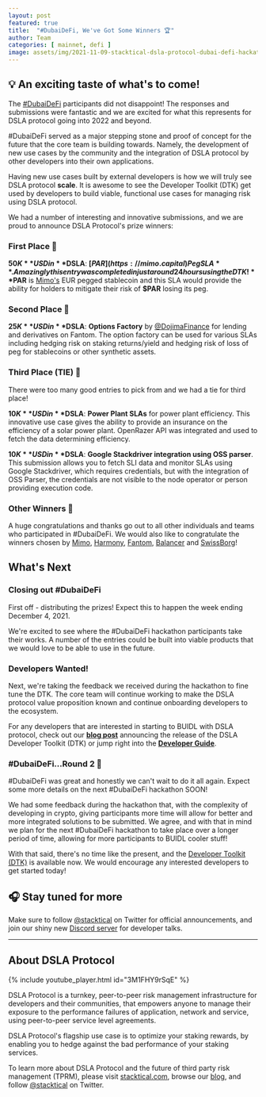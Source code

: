 ```yaml
---
layout: post
featured: true
title:  "#DubaiDeFi, We've Got Some Winners 🏆"
author: Team
categories: [ mainnet, defi ]
image: assets/img/2021-11-09-stacktical-dsla-protocol-dubai-defi-hackathon-blockchain-cryptocurrency-fintech-legaltech-insurtech-itsm-slm-sla-defi-nft.jpg
---
```


## 💡 An exciting taste of what's to come!

The [#DubaiDeFi](https://dubaidefi.io) participants did not disappoint! The responses and submissions were fantastic and we are excited for what this represents for DSLA protocol going into 2022 and beyond.

#DubaiDeFi served as a major stepping stone and proof of concept for the future that the core team is building towards. Namely, the development of new use cases by the community and the integration of DSLA protocol by other developers into their own applications. 

Having new use cases built by external developers is how we will truly see DSLA protocol **scale**. It is awesome to see the Developer Toolkit (DTK) get used by developers to build viable, functional use cases for managing risk using DSLA protocol.

We had a number of interesting and innovative submissions, and we are proud to announce DSLA Protocol's prize winners:

### First Place 🥇

**$50K** USD in **$DSLA**: **[$PAR](https://mimo.capital) Peg SLA**. Amazingly this entry was completed in just around 24 hours using the DTK! **$PAR** is [Mimo's](https://mimo.capital) EUR pegged stablecoin and this SLA would provide the ability for holders to mitigate their risk of **$PAR** losing its peg.

### Second Place 🥈

**$25K** USD in **$DSLA**: **Options Factory** by [@DojimaFinance](https://twitter.com/DojimaFinance) for lending and derivatives on Fantom. The option factory can be used for various SLAs including hedging risk on staking returns/yield and hedging risk of loss of peg for stablecoins or other synthetic assets.

### Third Place (TIE) 🥉

There were too many good entries to pick from and we had a tie for third place!

**$10K** USD in **$DSLA**: **Power Plant SLAs** for power plant efficiency. This innovative use case gives the ability to provide an insurance on the efficiency of a solar power plant. OpenRazer API was integrated and used to fetch the data determining efficiency.

**$10K** USD in **$DSLA**: **Google Stackdriver integration using OSS parser**. This submission allows you to fetch SLI data and monitor SLAs using Google Stackdriver, which requires credentials, but with the integration of OSS Parser, the credentials are not visible to the node operator or person providing execution code.

### Other Winners 🏅

A huge congratulations and thanks go out to all other individuals and teams who participated in #DubaiDeFi. We would also like to congratulate the winners chosen by [Mimo](https://mimo.capital), [Harmony](https://harmony.one), [Fantom](https://fantom.foundation), [Balancer](https://balancer.fi) and [SwissBorg](https://swissborg.com)!

## What's Next

### Closing out #DubaiDeFi

First off - distributing the prizes! Expect this to happen the week ending December 4, 2021.

We're excited to see where the #DubaiDeFi hackathon participants take their works. A number of the entries could be built into viable products that we would love to be able to use in the future.

### Developers Wanted!

Next, we're taking the feedback we received during the hackathon to fine tune the DTK. The core team will continue working to make the DSLA protocol value proposition known and continue onboarding developers to the ecosystem.

For any developers that are interested in starting to BUIDL with DSLA protocol, check out our **[blog post](https://blog.stacktical.com/mainnet/dev/2021/11/15/stacktical-dsla-protocol-dtk-developer-toolkit-getting-started-blockchain-cryptocurrency-fintech-legaltech-insurtech-itsm-slm-sla-defi-nft.html)** announcing the release of the DSLA Developer Toolkit (DTK) or jump right into the **[Developer Guide](https://readme.stacktical.com/developer-guide/developer-toolkit-1/quick-start)**.

### #DubaiDeFi...Round 2 🥊

#DubaiDeFi was great and honestly we can't wait to do it all again. Expect some more details on the next #DubaiDeFi hackathon SOON!

We had some feedback during the hackathon that, with the complexity of developing in crypto, giving participants more time will allow for better and more integrated solutions to be submitted. We agree, and with that in mind we plan for the next #DubaiDeFi hackathon to take place over a longer period of time, allowing for more participants to BUIDL cooler stuff!

With that said, there's no time like the present, and the [Developer Toolkit (DTK)](https://github.com/Stacktical/stacktical-dsla-developer-toolkit/) is available now. We would encourage any interested developers to get started today!

## 🎧 Stay tuned for more

Make sure to follow [@stacktical](https://twitter.com/Stacktical) on Twitter for official announcements, and join our shiny new [Discord server](https://discord.gg/bknuhcXV) for developer talks.

---

## About DSLA Protocol

{% include youtube_player.html id="3M1FHY9rSqE" %}

DSLA Protocol is a turnkey, peer-to-peer risk management infrastructure for developers and their communities, that empowers anyone to manage their exposure to the performance failures of application, network and service, using peer-to-peer service level agreements.

DSLA Protocol's flagship use case is to optimize your staking rewards, by enabling you to hedge against the bad performance of your staking services.

To learn more about DSLA Protocol and the future of third party risk management (TPRM), please visit [stacktical.com](https://stacktical.com), browse our [blog](https://blog.stacktical.com), and follow [@stacktical](https://twitter.com/Stacktical) on Twitter.
